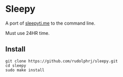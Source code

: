 # Sleepy
A port of [sleepyti.me](sleepyti.me) to the command line.

Must use 24HR time.

## Install
```
git clone https://github.com/rudolphrj/sleepy.git
cd sleepy
sudo make install
```